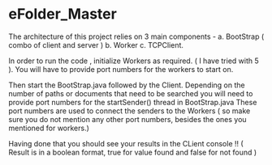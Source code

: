 # eFolder_Master
The architecture of this project relies on 3 main components - a. BootStrap ( combo of client and server ) b. Worker c. TCPClient.

In order to run the code , initialize Workers as required. ( I have tried with 5 ). 
You will have to provide port numbers for the workers to start on.

Then start the BootStrap.java followed by the Client.
Depending on the number of paths or documents that need to be searched you will need to provide port numbers for the startSender() thread in BootStrap.java
These port numbers are used to connect the senders to the Workers ( so make sure you do not mention any other port numbers, besides the ones you mentioned for workers.)

Having done that you should see your results in the CLient console !! ( Result is in a boolean format, true for value found and false for not found )
